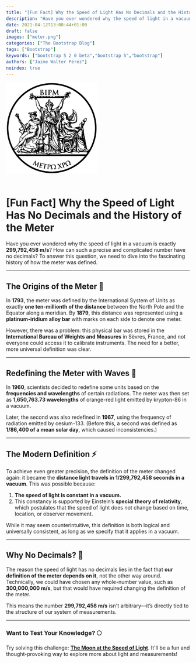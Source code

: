 ```yaml
---
title: "[Fun Fact] Why the Speed of Light Has No Decimals and the History of the Meter"
description: "Have you ever wondered why the speed of light in a vacuum is exactly 299,792,458 m/s? It is related to the history of the meter itself!"
date: 2021-04-12T13:00:44+01:00
draft: false
images: ["meter.png"]
categories: ["The Bootstrap Blog"]
tags: ["Bootstrap"]
keywords: ["bootstrap 5 2 0 beta","bootstrap 5","bootstrap"]
authors: ["Jaime Walter Pérez"]
noindex: true
---
```


<div>
    <img src="meter.png" alt="Symbol of the official meter bar. From Wikipedia" width="250" style="margin-bottom: 20px;"/></div>

# [Fun Fact] Why the Speed of Light Has No Decimals and the History of the Meter

Have you ever wondered why the speed of light in a vacuum is exactly **299,792,458 m/s**? How can such a precise and complicated number have no decimals? To answer this question, we need to dive into the fascinating history of how the meter was defined.

---

## The Origins of the Meter 📏

In **1793**, the meter was defined by the International System of Units as exactly **one ten-millionth of the distance** between the North Pole and the Equator along a meridian. By **1879**, this distance was represented using a **platinum-iridium alloy bar** with marks on each side to denote one meter. 

However, there was a problem: this physical bar was stored in the **International Bureau of Weights and Measures** in Sèvres, France, and not everyone could access it to calibrate instruments. The need for a better, more universal definition was clear.

---

## Redefining the Meter with Waves 🌊

In **1960**, scientists decided to redefine some units based on the **frequencies and wavelengths** of certain radiations. The meter was then set as **1,650,763.73 wavelengths** of orange-red light emitted by krypton-86 in a vacuum. 

Later, the second was also redefined in **1967**, using the frequency of radiation emitted by cesium-133. (Before this, a second was defined as **1/86,400 of a mean solar day**, which caused inconsistencies.)

---

## The Modern Definition ⚡

To achieve even greater precision, the definition of the meter changed again: it became the **distance light travels in 1/299,792,458 seconds in a vacuum**. This was possible because:

1. **The speed of light is constant in a vacuum.**  
2. This constancy is supported by Einstein’s **special theory of relativity**, which postulates that the speed of light does not change based on time, location, or observer movement.

While it may seem counterintuitive, this definition is both logical and universally consistent, as long as we specify that it applies in a vacuum.

---

## Why No Decimals? 🤔

The reason the speed of light has no decimals lies in the fact that **our definition of the meter depends on it**, not the other way around. Technically, we could have chosen any whole-number value, such as **300,000,000 m/s**, but that would have required changing the definition of the meter. 

This means the number **299,792,458 m/s** isn't arbitrary—it’s directly tied to the structure of our system of measurements.

---

### Want to Test Your Knowledge? 🌕  
Try solving this challenge: **[The Moon at the Speed of Light](../moon/)**. It'll be a fun and thought-provoking way to explore more about light and measurements!